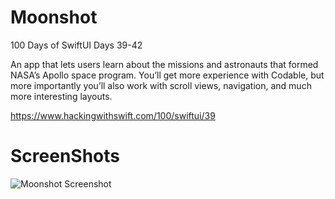 # Moonshot

100 Days of SwiftUI Days 39-42

An app that lets users learn about the missions and astronauts that formed NASA’s Apollo space program. 
You’ll get more experience with Codable, but more importantly you’ll also work with scroll views, navigation, and much more interesting layouts.

https://www.hackingwithswift.com/100/swiftui/39

# ScreenShots
![Moonshot Screenshot](<https://github.com/clearlynow/Moonshot/blob/main/Moonshot.gif>)
